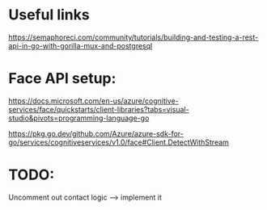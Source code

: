 
# Useful links

https://semaphoreci.com/community/tutorials/building-and-testing-a-rest-api-in-go-with-gorilla-mux-and-postgresql


# Face API setup:
https://docs.microsoft.com/en-us/azure/cognitive-services/face/quickstarts/client-libraries?tabs=visual-studio&pivots=programming-language-go

https://pkg.go.dev/github.com/Azure/azure-sdk-for-go/services/cognitiveservices/v1.0/face#Client.DetectWithStream



# TODO:
Uncomment out contact logic --> implement it